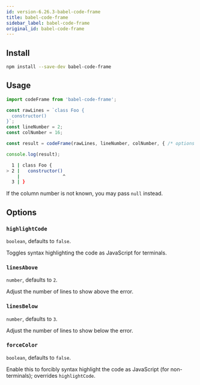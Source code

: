 ```yaml
---
id: version-6.26.3-babel-code-frame
title: babel-code-frame
sidebar_label: babel-code-frame
original_id: babel-code-frame
---
```


## Install

```sh
npm install --save-dev babel-code-frame
```

## Usage

```js
import codeFrame from 'babel-code-frame';

const rawLines = `class Foo {
  constructor()
}`;
const lineNumber = 2;
const colNumber = 16;

const result = codeFrame(rawLines, lineNumber, colNumber, { /* options */ });

console.log(result);
```

```sh
  1 | class Foo {
> 2 |   constructor()
    |                ^
  3 | }
```

If the column number is not known, you may pass `null` instead.

## Options

### `highlightCode`

`boolean`, defaults to `false`.

Toggles syntax highlighting the code as JavaScript for terminals.

### `linesAbove`

`number`, defaults to `2`.

Adjust the number of lines to show above the error.

### `linesBelow`

`number`, defaults to `3`.

Adjust the number of lines to show below the error.

### `forceColor`

`boolean`, defaults to `false`.

Enable this to forcibly syntax highlight the code as JavaScript (for non-terminals); overrides `highlightCode`.

